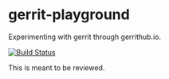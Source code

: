 ﻿# gerrit-playground
Experimenting with gerrit through gerrithub.io.

[![Build Status](https://travis-ci.org/aborg0/gerrit-playground.svg)](https://travis-ci.org/aborg0/gerrit-playground)

This is meant to be reviewed.